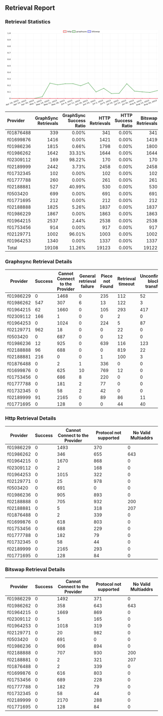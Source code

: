 ## Retrieval Report
### Retrieval Statistics
<img src="https://raw.githubusercontent.com/data-preservation-programs/filplus-checker-assets/main/filecoin-project/filecoin-plus-large-datasets/issues/1293/1692848332062.png"/>

| Provider  | GraphSync Retrievals | GraphSync Success Ratio | HTTP Retrievals | HTTP Success Ratio | Bitswap Retrievals | Bitswap Success Ratio |
| :-------- | -------------------: | ----------------------: | --------------: | -----------------: | -----------------: | --------------------: |
| f01876488 |                  339 |                   0.00% |             341 |              0.00% |                341 |                 0.00% |
| f01699876 |                 1416 |                   0.00% |            1421 |              0.00% |               1419 |                 0.00% |
| f01986236 |                 1815 |                   0.66% |            1798 |              0.00% |               1800 |                 0.00% |
| f01986262 |                 1642 |                  33.31% |            1644 |              0.00% |               1644 |                 0.00% |
| f02309112 |                  169 |                  98.22% |             170 |              0.00% |                170 |                 0.00% |
| f02189999 |                 2442 |                   3.73% |            2458 |              0.00% |               2458 |                 0.00% |
| f01732345 |                  102 |                   0.00% |             102 |              0.00% |                102 |                 0.00% |
| f01777788 |                  260 |                   0.00% |             261 |              0.00% |                261 |                 0.00% |
| f02188881 |                  527 |                  40.99% |             530 |              0.00% |                530 |                 0.00% |
| f0503420  |                  699 |                   0.00% |             691 |              0.00% |                691 |                 0.00% |
| f01771695 |                  212 |                   0.00% |             212 |              0.00% |                212 |                 0.00% |
| f02188888 |                 1825 |                   5.26% |            1837 |              0.00% |               1837 |                 0.00% |
| f01986229 |                 1867 |                   0.00% |            1863 |              0.00% |               1863 |                 0.00% |
| f01964215 |                 2537 |                   2.44% |            2538 |              0.00% |               2538 |                 0.00% |
| f01753456 |                  914 |                   0.00% |             917 |              0.00% |                917 |                 0.00% |
| f02129771 |                 1002 |                  96.01% |            1003 |              0.00% |               1002 |                 0.00% |
| f01964253 |                 1340 |                   0.00% |            1337 |              0.00% |               1337 |                 0.00% |
| Total     |                19108 |                  11.26% |           19123 |              0.00% |              19122 |                 0.00% |

### Graphsync Retrieval Details
| Provider  | Success | Cannot Connect to the Provider | General retrieval failure | Piece not Found | Retrieval timeout | Unconfirmed block transfer | No Valid Multiaddrs |
| --------- | ------- | ------------------------------ | ------------------------- | --------------- | ----------------- | -------------------------- | ------------------- |
| f01986229 | 0       | 1468                           | 0                         | 235             | 112               | 52                         | 0                   |
| f01986262 | 547     | 307                            | 6                         | 13              | 122               | 3                          | 644                 |
| f01964215 | 62      | 1660                           | 0                         | 105             | 293               | 417                        | 0                   |
| f02309112 | 166     | 1                              | 0                         | 0               | 2                 | 0                          | 0                   |
| f01964253 | 0       | 1024                           | 0                         | 224             | 5                 | 87                         | 0                   |
| f02129771 | 962     | 18                             | 0                         | 0               | 22                | 0                          | 0                   |
| f0503420  | 0       | 687                            | 0                         | 0               | 12                | 0                          | 0                   |
| f01986236 | 12      | 925                            | 0                         | 639             | 116               | 123                        | 0                   |
| f02188888 | 96      | 688                            | 0                         | 0               | 819               | 22                         | 200                 |
| f02188881 | 216     | 0                              | 0                         | 1               | 100               | 3                          | 207                 |
| f01876488 | 0       | 2                              | 1                         | 336             | 0                 | 0                          | 0                   |
| f01699876 | 0       | 625                            | 10                        | 769             | 12                | 0                          | 0                   |
| f01753456 | 0       | 686                            | 8                         | 220             | 0                 | 0                          | 0                   |
| f01777788 | 0       | 181                            | 2                         | 77              | 0                 | 0                          | 0                   |
| f01732345 | 0       | 58                             | 2                         | 42              | 0                 | 0                          | 0                   |
| f02189999 | 91      | 2165                           | 0                         | 89              | 86                | 11                         | 0                   |
| f01771695 | 0       | 128                            | 0                         | 0               | 44                | 40                         | 0                   |

### Http Retrieval Details
| Provider  | Success | Cannot Connect to the Provider | Protocol not supported | No Valid Multiaddrs |
| --------- | ------- | ------------------------------ | ---------------------- | ------------------- |
| f01986229 | 0       | 1493                           | 370                    | 0                   |
| f01986262 | 0       | 346                            | 655                    | 643                 |
| f01964215 | 0       | 1670                           | 868                    | 0                   |
| f02309112 | 0       | 2                              | 168                    | 0                   |
| f01964253 | 0       | 1015                           | 322                    | 0                   |
| f02129771 | 0       | 25                             | 978                    | 0                   |
| f0503420  | 0       | 691                            | 0                      | 0                   |
| f01986236 | 0       | 905                            | 893                    | 0                   |
| f02188888 | 0       | 705                            | 932                    | 200                 |
| f02188881 | 0       | 5                              | 318                    | 207                 |
| f01876488 | 0       | 2                              | 339                    | 0                   |
| f01699876 | 0       | 618                            | 803                    | 0                   |
| f01753456 | 0       | 688                            | 229                    | 0                   |
| f01777788 | 0       | 182                            | 79                     | 0                   |
| f01732345 | 0       | 58                             | 44                     | 0                   |
| f02189999 | 0       | 2165                           | 293                    | 0                   |
| f01771695 | 0       | 128                            | 84                     | 0                   |

### Bitswap Retrieval Details
| Provider  | Success | Cannot Connect to the Provider | Protocol not supported | No Valid Multiaddrs |
| --------- | ------- | ------------------------------ | ---------------------- | ------------------- |
| f01986229 | 0       | 1492                           | 371                    | 0                   |
| f01986262 | 0       | 358                            | 643                    | 643                 |
| f01964215 | 0       | 1669                           | 869                    | 0                   |
| f02309112 | 0       | 5                              | 165                    | 0                   |
| f01964253 | 0       | 1018                           | 319                    | 0                   |
| f02129771 | 0       | 20                             | 982                    | 0                   |
| f0503420  | 0       | 691                            | 0                      | 0                   |
| f01986236 | 0       | 906                            | 894                    | 0                   |
| f02188888 | 0       | 707                            | 930                    | 200                 |
| f02188881 | 0       | 2                              | 321                    | 207                 |
| f01876488 | 0       | 2                              | 339                    | 0                   |
| f01699876 | 0       | 616                            | 803                    | 0                   |
| f01753456 | 0       | 689                            | 228                    | 0                   |
| f01777788 | 0       | 182                            | 79                     | 0                   |
| f01732345 | 0       | 58                             | 44                     | 0                   |
| f02189999 | 0       | 2170                           | 288                    | 0                   |
| f01771695 | 0       | 128                            | 84                     | 0                   |
